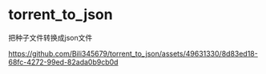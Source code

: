 # torrent_to_json
把种子文件转换成json文件



https://github.com/Bili345679/torrent_to_json/assets/49631330/8d83ed18-68fc-4272-99ed-82ada0b9cb0d


